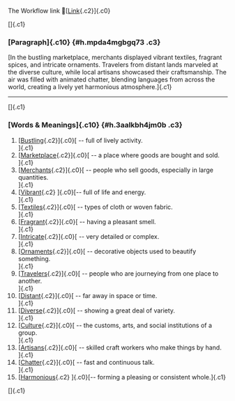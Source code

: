 The Workflow link
👏[[Link](https://www.google.com/url?q=http://www.google.com&sa=D&source=editors&ust=1756885756320943&usg=AOvVaw1o3OcPcNmaYqHjHvD0z41U){.c2}]{.c0}

[]{.c1}

### [Paragraph]{.c10} {#h.mpda4mgbgq73 .c3}

[In the bustling marketplace, merchants displayed vibrant textiles,
fragrant spices, and intricate ornaments. Travelers from distant lands
marveled at the diverse culture, while local artisans showcased their
craftsmanship. The air was filled with animated chatter, blending
languages from across the world, creating a lively yet harmonious
atmosphere.]{.c1}

------------------------------------------------------------------------

[]{.c1}

### [Words & Meanings]{.c10} {#h.3aalkbh4jm0b .c3}

1.  [[Bustling](https://www.google.com/url?q=http://www.google.com&sa=D&source=editors&ust=1756885756322523&usg=AOvVaw2jjgCtLNe1UoeOeY__wj6a){.c2}]{.c0}[ --
    full of lively activity.\
    ]{.c1}
2.  [[Marketplace](https://www.google.com/url?q=http://www.google.com&sa=D&source=editors&ust=1756885756322812&usg=AOvVaw1M0zRzHyUO_Otpi3T_tlSI){.c2}]{.c0}[ --
    a place where goods are bought and sold.\
    ]{.c1}
3.  [[Merchants](https://www.google.com/url?q=http://www.google.com&sa=D&source=editors&ust=1756885756323098&usg=AOvVaw3GU5yA4Q4vSHDQdnGIWvSZ){.c2}]{.c0}[ --
    people who sell goods, especially in large quantities.\
    ]{.c1}
4.  [[Vibrant](https://www.google.com/url?q=http://www.google.com&sa=D&source=editors&ust=1756885756323413&usg=AOvVaw2B2VXU4Hl8EKQ-q1Fsleg-){.c2}
    ]{.c0}[-- full of life and energy.\
    ]{.c1}
5.  [[Textiles](https://www.google.com/url?q=http://www.google.com&sa=D&source=editors&ust=1756885756323658&usg=AOvVaw0F50jJiz2i8aNMdx0TLfaB){.c2}]{.c0}[ --
    types of cloth or woven fabric.\
    ]{.c1}
6.  [[Fragrant](https://www.google.com/url?q=http://www.google.com&sa=D&source=editors&ust=1756885756323922&usg=AOvVaw2p87Eb6eZ6T3Xf_RE7fq2G){.c2}]{.c0}[ --
    having a pleasant smell.\
    ]{.c1}
7.  [[Intricate](https://www.google.com/url?q=http://www.google.com&sa=D&source=editors&ust=1756885756324197&usg=AOvVaw0kQPRTx4B0P35GDTyWEFye){.c2}]{.c0}[ --
    very detailed or complex.\
    ]{.c1}
8.  [[Ornaments](https://www.google.com/url?q=http://www.google.com&sa=D&source=editors&ust=1756885756324468&usg=AOvVaw3vzIpt8t9o_OC-8DtVogJ5){.c2}]{.c0}[ --
    decorative objects used to beautify something.\
    ]{.c1}
9.  [[Travelers](https://www.google.com/url?q=http://www.google.com&sa=D&source=editors&ust=1756885756324782&usg=AOvVaw2UiUJp50uTvU_GCkAa1DX1){.c2}]{.c0}[ --
    people who are journeying from one place to another.\
    ]{.c1}
10. [[Distant](https://www.google.com/url?q=http://www.google.com&sa=D&source=editors&ust=1756885756325097&usg=AOvVaw1358bN703dU5EgR85XPfGc){.c2}]{.c0}[ --
    far away in space or time.\
    ]{.c1}
11. [[Diverse](https://www.google.com/url?q=http://www.google.com&sa=D&source=editors&ust=1756885756325353&usg=AOvVaw1nQbXgE6ww5D11Cg0-XiZg){.c2}]{.c0}[ --
    showing a great deal of variety.\
    ]{.c1}
12. [[Culture](https://www.google.com/url?q=http://www.google.com&sa=D&source=editors&ust=1756885756325612&usg=AOvVaw3kDtBE6q19GevS6SCtIjWP){.c2}]{.c0}[ --
    the customs, arts, and social institutions of a group.\
    ]{.c1}
13. [[Artisans](https://www.google.com/url?q=http://www.google.com&sa=D&source=editors&ust=1756885756325915&usg=AOvVaw35XOfBC4jP8Fn4FYIq8IU6){.c2}]{.c0}[ --
    skilled craft workers who make things by hand.\
    ]{.c1}
14. [[Chatter](https://www.google.com/url?q=http://www.google.com&sa=D&source=editors&ust=1756885756326209&usg=AOvVaw3Fx34jsGCk1T2TtDZhXV_T){.c2}]{.c0}[ --
    fast and continuous talk.\
    ]{.c1}
15. [[Harmonious](https://www.google.com/url?q=http://www.google.com&sa=D&source=editors&ust=1756885756326522&usg=AOvVaw1ofunYU56L1llJhLukLh8W){.c2}
    ]{.c0}[-- forming a pleasing or consistent whole.]{.c1}

[]{.c1}
